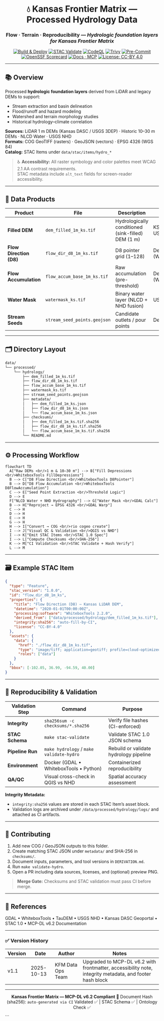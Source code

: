 <div align="center">

# 💧 Kansas Frontier Matrix — Processed Hydrology Data

### **Flow · Terrain · Reproducibility** — *Hydrologic foundation layers for Kansas Frontier Matrix*

[![Build & Deploy](https://github.com/bartytime4life/Kansas-Frontier-Matrix/actions/workflows/site.yml/badge.svg)](../../../.github/workflows/site.yml)
[![STAC Validate](https://github.com/bartytime4life/Kansas-Frontier-Matrix/actions/workflows/stac-validate.yml/badge.svg)](../../../.github/workflows/stac-validate.yml)
[![CodeQL](https://github.com/bartytime4life/Kansas-Frontier-Matrix/actions/workflows/codeql.yml/badge.svg)](../../../.github/workflows/codeql.yml)
[![Trivy](https://github.com/bartytime4life/Kansas-Frontier-Matrix/actions/workflows/trivy.yml/badge.svg)](../../../.github/workflows/trivy.yml)
[![Pre-Commit](https://img.shields.io/badge/hooks-pre--commit-orange)](../../../.pre-commit-config.yaml)
[![OpenSSF Scorecard](https://img.shields.io/badge/OpenSSF-Scorecard-blue)](https://openssf.org/)
[![Docs · MCP](https://img.shields.io/badge/Docs-MCP-v6.2-blue)](../../../../docs/)
[![License: CC-BY 4.0](https://img.shields.io/badge/License-CC--BY%204.0-green)](../../../../LICENSE)

</div>

---

## 📚 Overview

Processed **hydrologic foundation layers** derived from LiDAR and legacy DEMs to support:

* Stream extraction and basin delineation  
* Flood/runoff and hazard modeling  
* Watershed and terrain morphology studies  
* Historical hydrology–climate correlation  

**Sources:** LiDAR 1 m DEMs (Kansas DASC / USGS 3DEP) · Historic 10–30 m DEMs · NLCD Water · USGS NHD  
**Formats:** COG GeoTIFF (rasters) · GeoJSON (vectors) · EPSG 4326 (WGS 84)  
**Catalog:** STAC Items under `data/stac/items/hydro_*`

> ♿ **Accessibility:** All raster symbology and color palettes meet WCAG 2.1 AA contrast requirements.  
> STAC metadata include `alt_text` fields for screen-reader accessibility.

---

## 🌊 Data Products

| Product | File | Description | Source | Units | Format |
|----------|------|-------------|---------|--------|---------|
| **Filled DEM** | `dem_filled_1m_ks.tif` | Hydrologically conditioned (sink-filled) DEM (1 m) | KS LiDAR / USGS 3DEP | m | COG GeoTIFF |
| **Flow Direction (D8)** | `flow_dir_d8_1m_ks.tif` | D8 pointer grid (1–128) | Derived (WhiteboxTools) | int | COG GeoTIFF |
| **Flow Accumulation** | `flow_accum_base_1m_ks.tif` | Raw accumulation (pre-threshold) | Derived (WhiteboxTools) | cells | COG GeoTIFF |
| **Water Mask** | `watermask_ks.tif` | Binary water layer (NLCD + NHD fusion) | USGS / DASC | binary | COG GeoTIFF |
| **Stream Seeds** | `stream_seed_points.geojson` | Candidate outlets / pour points | Derived | n/a | GeoJSON |

---

## 🗂 Directory Layout

```bash
data/
└── processed/
    └── hydrology/
        ├── dem_filled_1m_ks.tif
        ├── flow_dir_d8_1m_ks.tif
        ├── flow_accum_base_1m_ks.tif
        ├── watermask_ks.tif
        ├── stream_seed_points.geojson
        ├── metadata/
        │   ├── dem_filled_1m_ks.json
        │   ├── flow_dir_d8_1m_ks.json
        │   └── flow_accum_base_1m_ks.json
        ├── checksums/
        │   ├── dem_filled_1m_ks.tif.sha256
        │   ├── flow_dir_d8_1m_ks.tif.sha256
        │   └── flow_accum_base_1m_ks.tif.sha256
        └── README.md
````

---

## ⚙️ Processing Workflow

```mermaid
flowchart TD
  A["Raw DEMs <br/>1 m & 10–30 m"] --> B["Fill Depressions <br/>WhiteboxTools FillDepressions"]
  B --> C["D8 Flow Direction <br/>WhiteboxTools D8Pointer"]
  B --> D["D8 Flow Accumulation <br/>WhiteboxTools D8FlowAccumulation"]
  C --> E["Seed Point Extraction <br/>Threshold Logic"]
  D --> E
  F["NLCD Water + NHD Hydrography"] --> G["Water Mask <br/>GDAL Calc"]
  B --> H["Reproject → EPSG 4326 <br/>GDAL Warp"]
  C --> H
  D --> H
  E --> H
  G --> H
  H --> I["Convert → COG <br/>rio cogeo create"]
  I --> J["Visual QC & Validation <br/>QGIS vs NHD"]
  I --> K["Emit STAC Items <br/>STAC 1.0 Spec"]
  I --> L["Compute Checksums <br/>SHA-256"]
  K --> M["CI Validation <br/>STAC Validate + Hash Verify"]
  L --> M
```

<!-- END OF MERMAID -->

---

## 🗃 Example STAC Item

```json
{
  "type": "Feature",
  "stac_version": "1.0.0",
  "id": "flow_dir_d8_1m_ks",
  "properties": {
    "title": "Flow Direction (D8) – Kansas LiDAR DEM",
    "datetime": "2020-01-01T00:00:00Z",
    "processing:software": "WhiteboxTools 2.2.0",
    "derived_from": ["data/processed/hydrology/dem_filled_1m_ks.tif"],
    "integrity:sha256": "auto-fill-by-CI",
    "license": "CC-BY-4.0"
  },
  "assets": {
    "data": {
      "href": "./flow_dir_d8_1m_ks.tif",
      "type": "image/tiff; application=geotiff; profile=cloud-optimized",
      "roles": ["data"]
    }
  },
  "bbox": [-102.05, 36.99, -94.59, 40.00]
}
```

---

## 🧪 Reproducibility & Validation

| Validation Step  | Command                                  | Purpose                                |
| ---------------- | ---------------------------------------- | -------------------------------------- |
| **Integrity**    | `sha256sum -c checksums/*.sha256`        | Verify file hashes (CI-enforced)       |
| **STAC Schema**  | `make stac-validate`                     | Validate STAC 1.0 JSON schema          |
| **Pipeline Run** | `make hydrology` / `make validate-hydro` | Rebuild or validate hydrology pipeline |
| **Environment**  | Docker (GDAL • WhiteboxTools • Python)   | Containerized reproducibility          |
| **QA/QC**        | Visual cross-check in QGIS vs NHD        | Spatial accuracy assessment            |

**Integrity Metadata:**

* `integrity:sha256` values are stored in each STAC Item’s asset block.
* Validation logs are archived under `/data/processed/hydrology/logs/` and attached as CI artifacts.

---

## 🧩 Contributing

1. Add new COG / GeoJSON outputs to this folder.
2. Create matching STAC JSON under `metadata/` and SHA-256 in `checksums/`.
3. Document inputs, parameters, and tool versions in `DERIVATION.md`.
4. Run `make validate-hydro`.
5. Open a PR including data sources, licenses, and (optional) preview PNG.

> **Merge Gate:** Checksums and STAC validation must pass CI before merge.

---

## 🔗 References

GDAL • WhiteboxTools • TauDEM • USGS NHD • Kansas DASC Geoportal • STAC 1.0 • MCP-DL v6.2 Documentation

---

### ✅ Version History

| Version | Date       | Author            | Notes                                                                                                   |
| ------- | ---------- | ----------------- | ------------------------------------------------------------------------------------------------------- |
| v1.1    | 2025-10-13 | KFM Data Ops Team | Upgraded to MCP-DL v6.2 with frontmatter, accessibility note, integrity metadata, and footer hash block |

---

<div align="center">

**Kansas Frontier Matrix — MCP-DL v6.2 Compliant**
🔖 Document Hash (sha256): `auto-generated via CI`
Validated ✅ | STAC Schema ✅ | Ontology Check ✅

</div>
```
